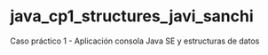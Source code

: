# java_cp1_structures_javi_sanchi
Caso práctico 1 - Aplicación consola Java SE y estructuras de datos
